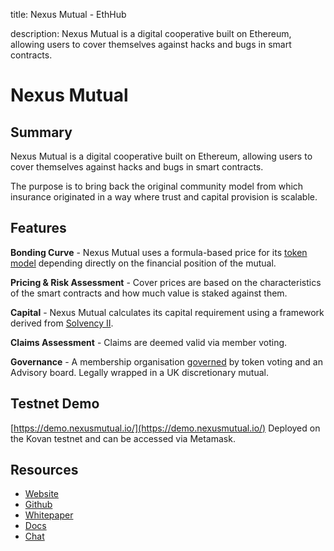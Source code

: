title: Nexus Mutual - EthHub

description: Nexus Mutual is a digital cooperative built on Ethereum, allowing users to cover themselves against hacks and bugs in smart contracts.

# Nexus Mutual

## Summary

Nexus Mutual is a digital cooperative built on Ethereum, allowing users to cover themselves against hacks and bugs in smart contracts.

The purpose is to bring back the original community model from which insurance originated in a way where trust and capital provision is scalable. 

## Features

**Bonding Curve** - Nexus Mutual uses a formula-based price for its [token model](https://www.nexusmutual.io/token-model) depending directly on the financial position of the mutual.

**Pricing & Risk Assessment** - Cover prices are based on the characteristics of the smart contracts and how much value is staked against them.

**Capital** - Nexus Mutual calculates its capital requirement using a framework derived from [Solvency II](https://eiopa.europa.eu/regulation-supervision/insurance/solvency-ii).

**Claims Assessment** - Claims are deemed valid via member voting.

**Governance** - A membership organisation [governed](https://medium.com/nexus-mutual/dao-governance-a-pragmatic-approach-27d529ad0819) by token voting and an Advisory board. Legally wrapped in a UK discretionary mutual.

## Testnet Demo

[https://demo.nexusmutual.io/](https://demo.nexusmutual.io/) Deployed on the Kovan testnet and can be accessed via Metamask.

## Resources

- [Website](https://www.nexusmutual.io/)
- [Github](https://github.com/somish/NexusMutual/)
- [Whitepaper](https://www.nexusmutual.io/assets/docs/nmx_white_paperv2_3.pdf)
- [Docs](https://nexusmutual.gitbook.io/docs/)
- [Chat](https://discord.gg/pm35wJ6)
